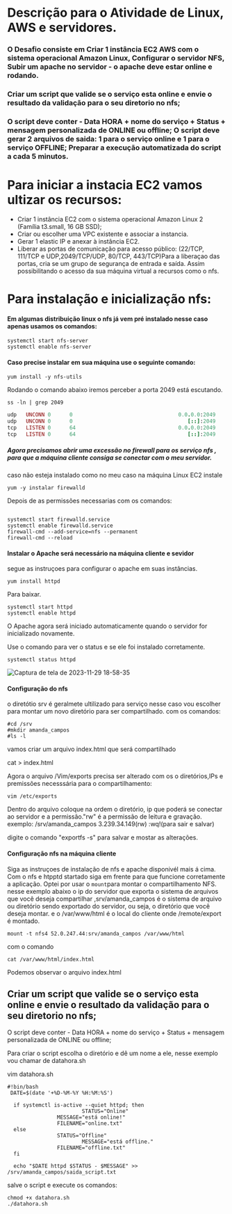 # Descrição para o Atividade de Linux, AWS e servidores.


### O Desafio consiste em Criar 1 instância EC2 AWS com o sistema operacional Amazon Linux, Configurar o servidor NFS, Subir um apache no servidor - o apache deve estar online e rodando. 
### Criar um script que valide se o serviço esta online e envie o resultado da validação para o seu diretorio no nfs;
### O script deve conter - Data HORA + nome do serviço + Status + mensagem personalizada de ONLINE ou offline; O script deve gerar 2 arquivos de saida: 1 para o serviço online e 1 para o serviço OFFLINE; Preparar a execução automatizada do script a cada 5 minutos.


# Para iniciar a instacia EC2 vamos ultizar os recursos:
- Criar 1 instância EC2 com o sistema operacional Amazon Linux 2 (Família t3.small, 16 GB SSD);
- Criar ou escolher uma VPC existente e associar a instancia.
- Gerar 1 elastic IP e anexar à instância EC2.
- Liberar as portas de comunicação para acesso público: (22/TCP, 111/TCP e UDP,2049/TCP/UDP, 80/TCP, 443/TCP)Para a liberaçao das portas, cria se um grupo de segurança de entrada e saída. Assim possibilitando o acesso da sua máquina virtual a recursos como o nfs.


 # Para instalação e inicialização nfs:
#### Em algumas distribuição linux o nfs já vem pré instalado nesse caso apenas usamos os comandos:


 ```
 systemctl start nfs-server
 systemctl enable nfs-server

```
#### Caso precise instalar em sua máquina use o seguinte comando:

```
yum install -y nfs-utils

```
Rodando o comando abaixo iremos perceber a porta 2049 está escutando.
```
ss -ln | grep 2049
```
```ruby
udp   UNCONN 0      0                                  0.0.0.0:2049             0.0.0.0:*           
udp   UNCONN 0      0                                     [::]:2049                [::]:*           
tcp   LISTEN 0      64                                 0.0.0.0:2049             0.0.0.0:*           
tcp   LISTEN 0      64                                    [::]:2049                [::]:*
```

##### Agora precisamos abrir uma excessão no firewall para os serviço nfs , para que a máquina cliente consiga se conectar com o meu servidor.

caso não esteja instalado como no meu caso na máquina Linux EC2
instale
```
yum -y instalar firewalld

```
Depois de as permissões necessarias com os comandos:
```

systemctl start firewalld.service
systemctl enable firewalld.service
firewall-cmd --add-service=nfs --permanent
firewall-cmd --reload

```
#### Instalar o Apache será necessário na máquina cliente e sevidor 
segue as instruçoes para configurar o apache em suas instâncias.

```
yum install httpd
```
Para baixar.

```
systemctl start httpd
systemctl enable httpd
```
O Apache agora será iniciado automaticamente quando o servidor for inicializado novamente.

Use o comando para ver o status e se ele foi instalado corretamente.

```
systemctl status httpd
```
![Captura de tela de 2023-11-29 18-58-35](https://github.com/AmandaCampoos/Desafio/assets/138727208/e22da8b1-9666-4036-baa6-c646a761bd5c)

#### Configuração do nfs 
o diretótio srv é geralmete ultilizado para serviço nesse caso vou escolher para montar um novo diretório para ser compartilhado.
com os comandos:
```
#cd /srv
#mkdir amanda_campos
#ls -l
```
vamos criar um arquivo index.html que será compartilhado

cat > index.html

Agora o arquivo /Vim/exports precisa ser alterado com os o diretórios,IPs e premissões necesssária para o compartilhamento:
```
vim /etc/exports
```
Dentro do arquivo coloque na ordem o diretório, ip que poderá se conectar ao servidor e a permissão."rw" é a permissão de leitura e gravação.
exemplo:
/srv/amanda_campos 3.239.34.149(rw)
:wq!(para sair e salvar)

digite o comando "exportfs -s" para salvar e mostar as alterações.

#### Configuração nfs na máquina cliente 
Siga as instruçoes de instalação de nfs e apache disponivél mais á cima. Com o nfs e htpptd startado siga em frente para que funcione corretamente a aplicação.
Optei por usar o ```mount```para montar o compartilhamento NFS. nesse exemplo abaixo o ip  do servidor que exporta o sistema de arquivos que você deseja compartilhar ,srv/amanda_campos é o sistema de arquivo ou diretório sendo exportado do servidor, ou seja, o diretório que você deseja montar. e o /var/www/html é o local do cliente onde /remote/export é montado.

```
mount -t nfs4 52.0.247.44:srv/amanda_campos /var/www/html

```
com o comando 

```
cat /var/www/html/index.html
```
Podemos observar o arquivo index.html 

## Criar um script que valide se o serviço esta online e envie o resultado da validação para o seu diretorio no nfs;
O script deve conter - Data HORA + nome do serviço + Status + mensagem personalizada de ONLINE ou offline;

Para criar o script escolha o diretório e dê um nome a ele, nesse exemplo vou chamar de datahora.sh

vim datahora.sh 
```
#!bin/bash
 DATE=$(date '+%D-%M-%Y %H:%M:%S')
  
  if systemctl is-active --quiet httpd; then
                        STATUS="Online"
                MESSAGE="está online!"
                FILENAME="online.txt"
  else
                STATUS="Offline"
                        MESSAGE="está offline."
                FILENAME="offline.txt"
  fi

  echo "$DATE httpd $STATUS - $MESSAGE" >> /srv/amanda_campos/saida_script.txt
```
salve o script e execute os comandos:

```
chmod +x datahora.sh
./datahora.sh

```







